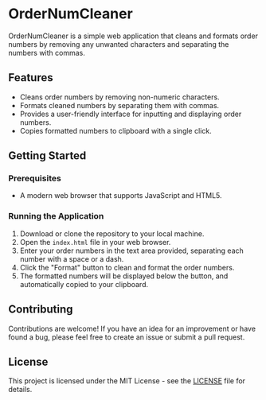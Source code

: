 # OrderNumCleaner

OrderNumCleaner is a simple web application that cleans and formats order numbers by removing any unwanted characters and separating the numbers with commas.

## Features

- Cleans order numbers by removing non-numeric characters.
- Formats cleaned numbers by separating them with commas.
- Provides a user-friendly interface for inputting and displaying order numbers.
- Copies formatted numbers to clipboard with a single click.

## Getting Started

### Prerequisites

- A modern web browser that supports JavaScript and HTML5.

### Running the Application

1. Download or clone the repository to your local machine.
2. Open the `index.html` file in your web browser.
3. Enter your order numbers in the text area provided, separating each number with a space or a dash.
4. Click the "Format" button to clean and format the order numbers.
5. The formatted numbers will be displayed below the button, and automatically copied to your clipboard.

## Contributing

Contributions are welcome! If you have an idea for an improvement or have found a bug, please feel free to create an issue or submit a pull request.

## License

This project is licensed under the MIT License - see the [LICENSE](LICENSE) file for details.
